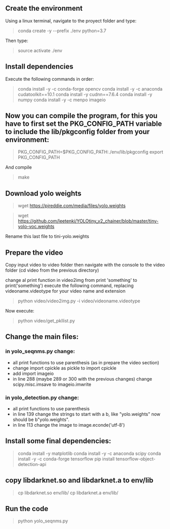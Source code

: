 ## Create the environment 

Using a linux terminal, navigate to the proyect folder and type:

> conda create -y --prefix ./env python=3.7

Then type:
>source activate ./env

## Install dependencies

Execute the following commands in order:

> conda install -y -c conda-forge opencv
> conda install -y -c anaconda cudatoolkit==10.1
> conda install -y cudnn==7.6.4
> conda install -y numpy
> conda install -y -c menpo imageio 

## Now you can compile the program, for this you have to first set the PKG_CONFIG_PATH variable to include the lib/pkgconfig folder from your environment:

> PKG_CONFIG_PATH=$PKG_CONFIG_PATH:./env/lib/pkgconfig
> export PKG_CONFIG_PATH

And compile
> make

## Download yolo weights

>wget https://pjreddie.com/media/files/yolo.weights

>wget https://github.com/leetenki/YOLOtiny_v2_chainer/blob/master/tiny-yolo-voc.weights

Rename this last file to tini-yolo.weights

## Prepare the video

Copy input video to video folder
then navigate with the console to the video folder (cd video from the previous directory)

change al print function in video2img from print 'something' to print('something')
execute the following command, replacing videoname.videotype for your video name and extension

> python video/video2img.py -i video/videoname.videotype

Now execute:
> python video/get_pkllist.py

## Change the main files:

### in yolo_seqnms.py change:
* all print functions to use parenthesis (as in prepare the video section)
* change import cpickle as pickle to import cpickle
* add import imageio
* in line 288 (maybe 289 or 300 with the previous changes) change scipy.misc.imsave to imageio.imwrite

### in yolo_detection.py change:
* all print functions to use parenthesis
* in line 139 change the strings to start with a b, like "yolo.weights" now should be b"yolo.weights".
* in line 113 change the image to image.econde('utf-8')

## Install some final dependencies:
> conda install -y matplotlib
> conda install -y -c anaconda scipy
> conda install -y -c conda-forge tensorflow
> pip install tensorflow-object-detection-api

## copy libdarknet.so and libdarknet.a to env/lib
> cp libdarknet.so env/lib/
> cp libdarknet.a env/lib/

## Run the code

> python yolo_seqnms.py
